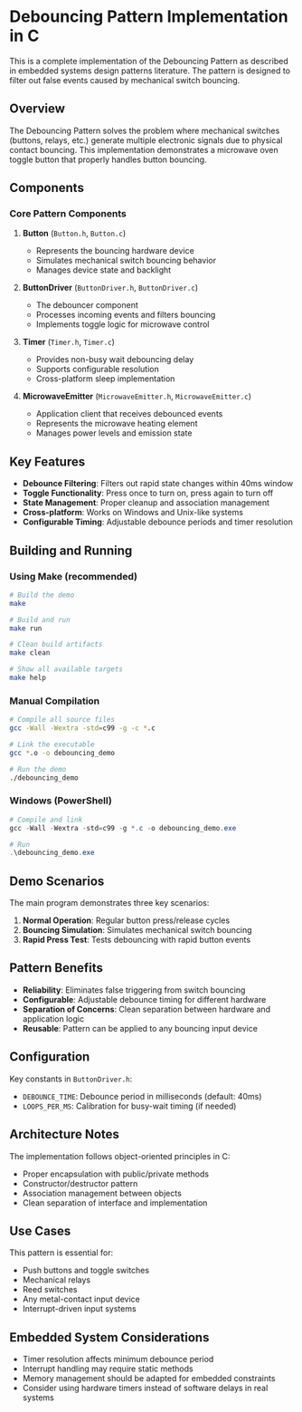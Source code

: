 # Debouncing Pattern Implementation in C

This is a complete implementation of the Debouncing Pattern as described in embedded systems design patterns literature. The pattern is designed to filter out false events caused by mechanical switch bouncing.

## Overview

The Debouncing Pattern solves the problem where mechanical switches (buttons, relays, etc.) generate multiple electronic signals due to physical contact bouncing. This implementation demonstrates a microwave oven toggle button that properly handles button bouncing.

## Components

### Core Pattern Components

1. **Button** (`Button.h`, `Button.c`)
   - Represents the bouncing hardware device
   - Simulates mechanical switch bouncing behavior
   - Manages device state and backlight

2. **ButtonDriver** (`ButtonDriver.h`, `ButtonDriver.c`)
   - The debouncer component
   - Processes incoming events and filters bouncing
   - Implements toggle logic for microwave control

3. **Timer** (`Timer.h`, `Timer.c`)
   - Provides non-busy wait debouncing delay
   - Supports configurable resolution
   - Cross-platform sleep implementation

4. **MicrowaveEmitter** (`MicrowaveEmitter.h`, `MicrowaveEmitter.c`)
   - Application client that receives debounced events
   - Represents the microwave heating element
   - Manages power levels and emission state

## Key Features

- **Debounce Filtering**: Filters out rapid state changes within 40ms window
- **Toggle Functionality**: Press once to turn on, press again to turn off
- **State Management**: Proper cleanup and association management
- **Cross-platform**: Works on Windows and Unix-like systems
- **Configurable Timing**: Adjustable debounce periods and timer resolution

## Building and Running

### Using Make (recommended)
```bash
# Build the demo
make

# Build and run
make run

# Clean build artifacts
make clean

# Show all available targets
make help
```

### Manual Compilation
```bash
# Compile all source files
gcc -Wall -Wextra -std=c99 -g -c *.c

# Link the executable
gcc *.o -o debouncing_demo

# Run the demo
./debouncing_demo
```

### Windows (PowerShell)
```powershell
# Compile and link
gcc -Wall -Wextra -std=c99 -g *.c -o debouncing_demo.exe

# Run
.\debouncing_demo.exe
```

## Demo Scenarios

The main program demonstrates three key scenarios:

1. **Normal Operation**: Regular button press/release cycles
2. **Bouncing Simulation**: Simulates mechanical switch bouncing
3. **Rapid Press Test**: Tests debouncing with rapid button events

## Pattern Benefits

- **Reliability**: Eliminates false triggering from switch bouncing
- **Configurable**: Adjustable debounce timing for different hardware
- **Separation of Concerns**: Clean separation between hardware and application logic
- **Reusable**: Pattern can be applied to any bouncing input device

## Configuration

Key constants in `ButtonDriver.h`:
- `DEBOUNCE_TIME`: Debounce period in milliseconds (default: 40ms)
- `LOOPS_PER_MS`: Calibration for busy-wait timing (if needed)

## Architecture Notes

The implementation follows object-oriented principles in C:
- Proper encapsulation with public/private methods
- Constructor/destructor pattern
- Association management between objects
- Clean separation of interface and implementation

## Use Cases

This pattern is essential for:
- Push buttons and toggle switches
- Mechanical relays
- Reed switches
- Any metal-contact input device
- Interrupt-driven input systems

## Embedded System Considerations

- Timer resolution affects minimum debounce period
- Interrupt handling may require static methods
- Memory management should be adapted for embedded constraints
- Consider using hardware timers instead of software delays in real systems
